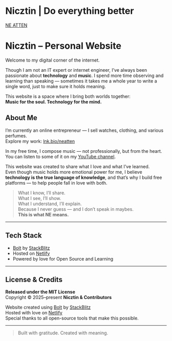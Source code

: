 # Nicztin | Do everything better
[NE ATTEN](https://www.patreon.com/neatten)
# Nicztin – Personal Website

Welcome to my digital corner of the internet.

Though I am not an IT expert or internet engineer, I’ve always been passionate about **technology** and **music**. I spend more time observing and learning than speaking — sometimes it takes me a whole year to write a single word, just to make sure it holds meaning.

This website is a space where I bring both worlds together:  
**Music for the soul. Technology for the mind.**

## About Me

I’m currently an online entrepreneur — I sell watches, clothing, and various perfumes.  
Explore my work: [lnk.bio/neatten](https://lnk.bio/neatten)

In my free time, I compose music — not professionally, but from the heart. You can listen to some of it on my [YouTube channel](https://youtube.com/@nicztin1738).

This website was created to share what I love and what I’ve learned.  
Even though music holds more emotional power for me, I believe **technology is the true language of knowledge**, and that’s why I build free platforms — to help people fall in love with both.

> What I know, I’ll share.  
> What I see, I’ll show.  
> What I understand, I’ll explain.  
> Because I never guess — and I don’t speak in maybes.  
> **This is what NE means.**

---

## Tech Stack

- [Bolt](https://bolt.new) by [StackBlitz](https://stackblitz.com)  
- Hosted on [Netlify](https://netlify.com)  
- Powered by love for Open Source and Learning

---

## License & Credits

**Released under the MIT License**  
Copyright © 2025–present **Nicztin & Contributors**

Website created using [Bolt](https://bolt.new) by [StackBlitz](https://stackblitz.com)  
Hosted with love on [Netlify](https://netlify.com)  
Special thanks to all open-source tools that make this possible.

---

> Built with gratitude. Created with meaning.

